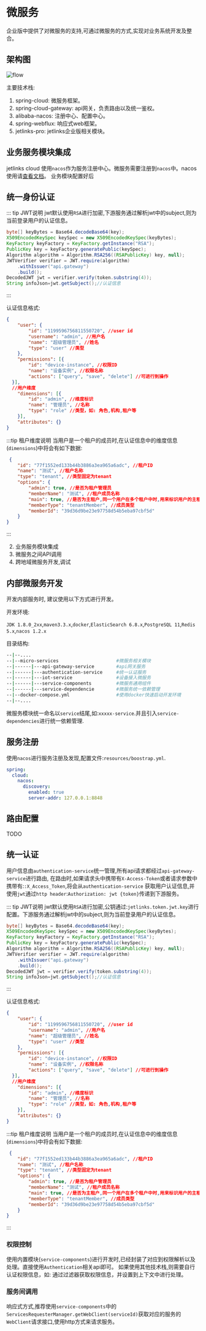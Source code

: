 # 微服务

企业版中提供了对微服务的支持,可通过微服务的方式,实现对业务系统开发及整合。

## 架构图

![flow](./micro-service.svg)

主要技术栈:

1. spring-cloud: 微服务框架。
2. spring-cloud-gateway: api网关，负责路由以及统一鉴权。
3. alibaba-nacos: 注册中心、配置中心。
4. spring-webflux: 响应式web框架。
5. jetlinks-pro: jetlinks企业版相关模块。


## 业务服务模块集成

jetlinks cloud 使用`nacos`作为服务注册中心。微服务需要注册到`nacos`中。nacos使用请[查看文档](https://nacos.io/zh-cn/docs/what-is-nacos.html)。
业务模块配置好后


## 统一身份认证

::: tip JWT说明
jwt默认使用`RSA`进行加密,下游服务通过解析jwt中的subject,则为当前登录用户的认证信息。

```java
byte[] keyBytes = Base64.decodeBase64(key);
X509EncodedKeySpec keySpec = new X509EncodedKeySpec(keyBytes);
KeyFactory keyFactory = KeyFactory.getInstance("RSA");
PublicKey key = keyFactory.generatePublic(keySpec);
Algorithm algorithm = Algorithm.RSA256((RSAPublicKey) key, null);
JWTVerifier verifier = JWT.require(algorithm)
    .withIssuer("api.gateway")
    .build();
DecodedJWT jwt = verifier.verify(token.substring(4));
String infoJson=jwt.getSubject();//认证信息

```
:::

认证信息格式:

```json
{
	"user": {
		"id": "1199596756811550720", //user id
		"username": "admin", //用户名
		"name": "超级管理员", //姓名
		"type": "user" //类型
	},
	"permissions": [{
		"id": "device-instance", //权限ID
		"name": "设备实例", //权限名称
		"actions": ["query", "save", "delete"] //可进行到操作
  }],
  //用户维度
	"dimensions": [{
		"id": "admin", //维度标识
		"name": "管理员", //名称
		"type": "role" //类型，如: 角色,机构,租户等
	}],
	"attributes": {}
}
```

:::tip 租户维度说明
当用户是一个租户的成员时,在认证信息中的维度信息(`dimensions`)中将会有如下数据:

```json
 {
    "id": "77f1552ed133b44b3886a3ea965a6adc", //租户ID
    "name": "测试", //租户名称
    "type": "tenant", //类型固定为tenant
    "options": {
        "admin": true, //是否为租户管理员
        "memberName": "测试", //租户成员名称
        "main": true, //是否为主租户,同一个用户在多个租户中时,用来标识用户的主租户
        "memberType": "tenantMember", //成员类型
        "memberId": "39d36d9be23e97758d54b5eba97cbf5d"
    }
}
```
:::


2. 业务服务模块集成
3. 微服务之间API调用
4. 跨地域微服务开发,调试

## 内部微服务开发

开发内部服务时, 建议使用以下方式进行开发。

开发环境:

`JDK 1.8.0_2xx`,`maven3.3.x`,`docker`,`ElasticSearch 6.8.x`,`PostgreSQL 11`,`Redis 5.x`,`nacos 1.2.x`

目录结构:

```bash
--|--.... 
--|--micro-services                     #微服务相关模块
--|------|---api-gateway-service        #api网关服务 
--|------|---authentication-service     #统一认证服务
--|------|---iot-service                #设备接入微服务 
--|------|---service-components         #微服务通用组件
--|------|---service-dependencie        #微服务统一依赖管理 
--|--docker-compose.yml                 #使用docker快速启动开发环境
--|--....

```

微服务模块统一命名以`service`结尾,如:`xxxxx-service`.并且引入`service-dependencies`进行统一依赖管理.

## 服务注册

使用`nacos`进行服务注册及发现,配置文件:`resources/boostrap.yml`.

```yml
spring:
  cloud:
    nacos:
      discovery:
        enabled: true
        server-addr: 127.0.0.1:8848
```

## 路由配置

TODO

## 统一认证

用户信息由`authentication-service`统一管理,所有api请求都经过`api-gateway-service`进行路由,
在路由时,如果请求头中携带有`X-Access-Token`或者请求参数中携带有:`:X_Access_Token`,将会从`authentication-service`
获取用户认证信息,并使用`jwt`通过`http header`:`Authorization: jwt {token}`传递到下游服务。

::: tip JWT说明
jwt默认使用`RSA`进行加密,公钥通过:`jetlinks.token.jwt.key`进行配置。下游服务通过解析jwt中的subject,则为当前登录用户的认证信息。

```java
byte[] keyBytes = Base64.decodeBase64(key);
X509EncodedKeySpec keySpec = new X509EncodedKeySpec(keyBytes);
KeyFactory keyFactory = KeyFactory.getInstance("RSA");
PublicKey key = keyFactory.generatePublic(keySpec);
Algorithm algorithm = Algorithm.RSA256((RSAPublicKey) key, null);
JWTVerifier verifier = JWT.require(algorithm)
    .withIssuer("api.gateway")
    .build();
DecodedJWT jwt = verifier.verify(token.substring(4));
String infoJson=jwt.getSubject();//认证信息

```
:::

认证信息格式:

```json
{
	"user": {
		"id": "1199596756811550720", //user id
		"username": "admin", //用户名
		"name": "超级管理员", //姓名
		"type": "user" //类型
	},
	"permissions": [{
		"id": "device-instance", //权限ID
		"name": "设备实例", //权限名称
		"actions": ["query", "save", "delete"] //可进行到操作
  }],
  //用户维度
	"dimensions": [{
		"id": "admin", //维度标识
		"name": "管理员", //名称
		"type": "role" //类型，如: 角色,机构,租户等
	}],
	"attributes": {}
}
```

:::tip 租户维度说明
当用户是一个租户的成员时,在认证信息中的维度信息(`dimensions`)中将会有如下数据:

```json
 {
    "id": "77f1552ed133b44b3886a3ea965a6adc", //租户ID
    "name": "测试", //租户名称
    "type": "tenant", //类型固定为tenant
    "options": {
        "admin": true, //是否为租户管理员
        "memberName": "测试", //租户成员名称
        "main": true, //是否为主租户,同一个用户在多个租户中时,用来标识用户的主租户
        "memberType": "tenantMember", //成员类型
        "memberId": "39d36d9be23e97758d54b5eba97cbf5d"
    }
}
```
:::

### 权限控制

使用内置模块(`service-components`)进行开发时,已经封装了对应到权限解析以及处理。直接使用`Authentication`相关api即可。
如果使用其他技术栈,则需要自行认证权限信息，如: 通过过滤器获取权限信息，并设置到上下文中进行处理。

### 服务间调用

响应式方式,推荐使用`service-components`中的`ServicesRequesterManager.getWebClient(serviceId)`获取对应的服务的
`WebClient`请求接口,使用http方式来请求服务。